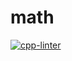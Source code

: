 # math

[![cpp-linter](https://github.com/taehwan642/math/actions/workflows/cpp-linter.yml/badge.svg)](https://github.com/taehwan642/math/actions/workflows/cpp-linter.yml)
